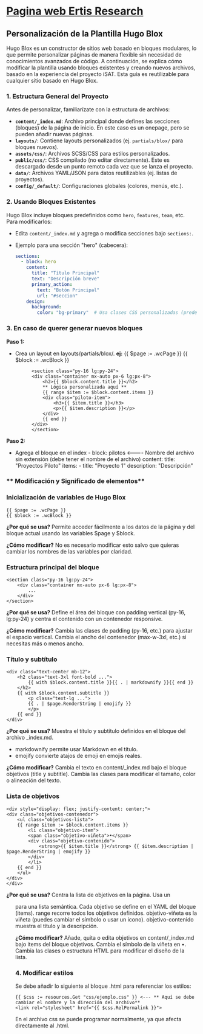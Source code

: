 # [Pagina web Ertis Research](https://ertis-research.github.io/isat-page/)


## Personalización de la Plantilla Hugo Blox

Hugo Blox es un constructor de sitios web basado en bloques modulares, lo que permite personalizar páginas de manera flexible sin necesidad de conocimientos avanzados de código. A continuación, se explica cómo modificar la plantilla usando bloques existentes y creando nuevos archivos, basado en la experiencia del proyecto iSAT. Esta guía es reutilizable para cualquier sitio basado en Hugo Blox.

### 1. **Estructura General del Proyecto**
Antes de personalizar, familiarízate con la estructura de archivos:
- **`content/_index.md`**: Archivo principal donde defines las secciones (bloques) de la página de inicio. En este caso es un onepage, pero se pueden añadir nuevas páginas.
- **`layouts/`**: Contiene layouts personalizados (ej. `partials/blox/` para bloques nuevos).
- **`assets/css/`**: Archivos SCSS/CSS para estilos personalizados.
- **`public/css/`**: CSS compilado (no editar directamente). Este es descargado desde un punto remoto cada vez que se lanza el proyecto.
- **`data/`**: Archivos YAML/JSON para datos reutilizables (ej. listas de proyectos).
- **`config/_default/`**: Configuraciones globales (colores, menús, etc.).

### 2. **Usando Bloques Existentes**
Hugo Blox incluye bloques predefinidos como `hero`, `features`, `team`, etc. Para modificarlos:
- Edita `content/_index.md` y agrega o modifica secciones bajo `sections:`.
- Ejemplo para una sección "hero" (cabecera):

  ```yaml
  sections:
    - block: hero
      content:
        title: "Título Principal"
        text: "Descripción breve"
        primary_action:
          text: "Botón Principal"
          url: "#seccion"
      design:
        background:
          color: "bg-primary"  # Usa clases CSS personalizadas (predefinidas en la plantilla, por el momento los colores específicos están añadidos en los css)

### 3. **En caso de querer generar nuevos bloques**

**Paso 1:**
- Crea un layout en layouts/partials/blox/.
**ej:**
            {{ $page := .wcPage }}
            {{ $block := .wcBlock }}

            <section class="py-16 lg:py-24">
            <div class="container mx-auto px-6 lg:px-8">
                <h2>{{ $block.content.title }}</h2>
                ** Lógica personalizada aquí **
                {{ range $item := $block.content.items }}
                <div class="piloto-item">
                    <h3>{{ $item.title }}</h3>
                    <p>{{ $item.description }}</p>
                </div>
                {{ end }}
            </div>
            </section>
    
**Paso 2:**
- Agrega el bloque en el index
        - block: pilotos  <---- Nombre del archivo sin extensión (debe tener el nombre de el archivo)
        content:
            title: "Proyectos Piloto"
            items:
            - title: "Proyecto 1"
                description: "Descripción"


### ** Modificación y Significado de elementos**

### Inicialización de variables de Hugo Blox

    {{ $page := .wcPage }}
    {{ $block := .wcBlock }}

**¿Por qué se usa?**
Permite acceder fácilmente a los datos de la página y del bloque actual usando las variables $page y $block.

**¿Cómo modificar?**
No es necesario modificar esto salvo que quieras cambiar los nombres de las variables por claridad.


### Estructura principal del bloque

    <section class="py-16 lg:py-24">
        <div class="container mx-auto px-6 lg:px-8">
            ...
        </div>
    </section>

**¿Por qué se usa?**
Define el área del bloque con padding vertical (py-16, lg:py-24) y centra el contenido con un contenedor responsive.

**¿Cómo modificar?**
Cambia las clases de padding (py-16, etc.) para ajustar el espacio vertical.
Cambia el ancho del contenedor (max-w-3xl, etc.) si necesitas más o menos ancho.


### Título y subtítulo

    <div class="text-center mb-12">
        <h2 class="text-3xl font-bold ...">
            {{ with $block.content.title }}{{ . | markdownify }}{{ end }}
        </h2>
        {{ with $block.content.subtitle }}
            <p class="text-lg ...">
            {{ . | $page.RenderString | emojify }}
            </p>
        {{ end }}
    </div>

**¿Por qué se usa?**
Muestra el título y subtítulo definidos en el bloque del archivo _index.md.
 * markdownify permite usar Markdown en el título.
 * emojify convierte atajos de emoji en emojis reales.

**¿Cómo modificar?**
Cambia el texto en content/_index.md bajo el bloque objetivos (title y subtitle).
Cambia las clases para modificar el tamaño, color o alineación del texto.


### Lista de objetivos

    <div style="display: flex; justify-content: center;">
    <div class="objetivos-contenedor">
        <ul class="objetivos-lista">
        {{ range $item := $block.content.items }}
            <li class="objetivo-item">
            <span class="objetivo-viñeta">•</span>
            <div class="objetivo-contenido">
                <strong>{{ $item.title }}</strong> {{ $item.description | $page.RenderString | emojify }}
            </div>
            </li>
        {{ end }}
        </ul>
    </div>
    </div>

**¿Por qué se usa?**
Centra la lista de objetivos en la página.
Usa un <ul> para una lista semántica.
Cada objetivo se define en el YAML del bloque (items).
range recorre todos los objetivos definidos.
objetivo-viñeta es la viñeta (puedes cambiar el símbolo o usar un icono).
objetivo-contenido muestra el título y la descripción.

**¿Cómo modificar?**
Añade, quita o edita objetivos en content/_index.md bajo items del bloque objetivos.
Cambia el símbolo de la viñeta en <span class="objetivo-viñeta">•</span>.
Cambia las clases o estructura HTML para modificar el diseño de la lista.


### 4. **Modificar estilos**

Se debe añadir lo siguiente al bloque .html para referenciar los estilos:

    {{ $css := resources.Get "css/ejemplo.css" }} <--- ** Aquí se debe cambiar el nombre y la dirección del archivo**
    <link rel="stylesheet" href="{{ $css.RelPermalink }}">

En el archivo css se puede programar normalmente, ya que afecta directamente al .html.

